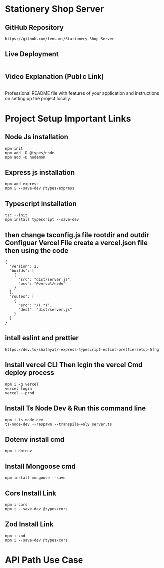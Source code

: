 # Stationery Shop Server

## GitHub Repository

```
https://github.com/fensami/Stationery-Shop-Server
```

## Live Deployment

```

```

## Video Explanation (Public Link)

```

```

Professional README file with features of your application and instructions on setting up the project locally.

# Project Setup Important Links

## Node Js installation

```
npm init
npm add -D @types/node
npm add -D nodemon
```

## Express js installation

```
npm add express
npm i --save-dev @types/express

```

## Typescript installation

```
tsc --init
npm install typescript --save-dev
```

## then change tsconfig.js file rootdir and outdir Configuar Vercel File create a vercel.json file then using the code

```
{
  "version": 2,
  "builds": [
    {
      "src": "dist/server.js",
      "use": "@vercel/node"
    }
  ],
  "routes": [
    {
      "src": "/(.*)",
      "dest": "dist/server.js"
    }
  ]
}
```

## intall eslint and prettier

```
https://dev.to/shafayat/-express-typescript-eslint-prettiersetup-5fhg
```

## Install vercel CLI Then login the vercel Cmd deploy process

```
npm i -g vercel
vercel login
vercel --prod
```

## Install Ts Node Dev & Run this command line

```
npm i ts-node-dev
ts-node-dev --respawn --transpile-only server.ts

```

## Dotenv install cmd

```
npm i dotenv
```

## Install Mongoose cmd

```
npm install mongoose --save
```

## Cors Install Link

```
npm i cors
npm i --save-dev @types/cors
```

## Zod Install Link

```
npm i zod
npm i --save-dev @types/cors
```

# API Path Use Case
